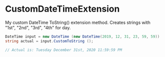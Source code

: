 # CustomDateTimeExtension
My custom DateTime ToString() extension method.  Creates strings with "1st", "2nd", "3rd", "4th" for day.


```cs
DateTime input = new DateTime (new DateTime(2019, 12, 31, 23, 59, 59));
string actual = input.CustomToString ();

// Actual is: Tuesday December 31st, 2020 11:59:59 PM
```
